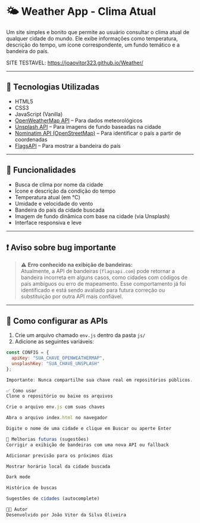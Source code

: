 # 🌤️ Weather App - Clima Atual

Um site simples e bonito que permite ao usuário consultar o clima atual de qualquer cidade do mundo. Ele exibe informações como temperatura, descrição do tempo, um ícone correspondente, um fundo temático e a bandeira do país.

SITE TESTAVEL: https://joaovitor323.github.io/Weather/

---

## 🚀 Tecnologias Utilizadas

- HTML5
- CSS3
- JavaScript (Vanilla)
- [OpenWeatherMap API](https://openweathermap.org/api) – Para dados meteorológicos
- [Unsplash API](https://unsplash.com/developers) – Para imagens de fundo baseadas na cidade
- [Nominatim API (OpenStreetMap)](https://nominatim.org/release-docs/develop/api/Reverse/) – Para identificar o país a partir de coordenadas
- [FlagsAPI](https://flagsapi.com/) – Para mostrar a bandeira do país

---

## 🎯 Funcionalidades

- Busca de clima por nome da cidade
- Ícone e descrição da condição do tempo
- Temperatura atual (em °C)
- Umidade e velocidade do vento
- Bandeira do país da cidade buscada
- Imagem de fundo dinâmica com base na cidade (via Unsplash)
- Interface responsiva e leve

---

## ❗ Aviso sobre bug importante

> ⚠️ **Erro conhecido na exibição de bandeiras:**  
Atualmente, a API de bandeiras (`flagsapi.com`) pode retornar a bandeira incorreta em alguns casos, como cidades com códigos de país ambíguos ou erro de mapeamento. Esse comportamento já foi identificado e está sendo avaliado para futura correção ou substituição por outra API mais confiável.

---

## 🔐 Como configurar as APIs

1. Crie um arquivo chamado `env.js` dentro da pasta `js/`
2. Adicione as seguintes variáveis:

```js
const CONFIG = {
  apiKey: "SUA_CHAVE_OPENWEATHERMAP",
  unsplashKey: "SUA_CHAVE_UNSPLASH"
};

Importante: Nunca compartilhe sua chave real em repositórios públicos. Utilize variáveis de ambiente em produção.

✅ Como usar
Clone o repositório ou baixe os arquivos

Crie o arquivo env.js com suas chaves

Abra o arquivo index.html no navegador

Digite o nome de uma cidade e clique em Buscar ou aperte Enter

📝 Melhorias futuras (sugestões)
Corrigir a exibição de bandeiras com uma nova API ou fallback

Adicionar previsão para os próximos dias

Mostrar horário local da cidade buscada

Dark mode

Histórico de buscas

Sugestões de cidades (autocomplete)

🧑‍💻 Autor
Desenvolvido por João Vitor da Silva Oliveira

